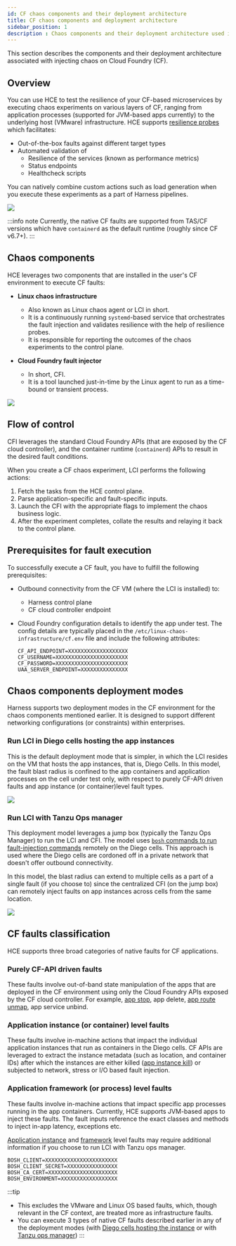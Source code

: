 ```yaml
---
id: CF chaos components and their deployment architecture
title: CF chaos components and deployment architecture
sidebar_position: 1
description : Chaos components and their deployment architecture used in CF fault injection
---
```


This section describes the components and their deployment architecture associated with injecting chaos on Cloud Foundry (CF).

## Overview

You can use HCE to test the resilience of your CF-based microservices by executing chaos experiments on various layers of CF, ranging from application processes (supported for JVM-based apps currently) to the underlying host (VMware) infrastructure.
HCE supports [resilience probes](/docs/chaos-engineering/features/probes/overview.md) which facilitates:
- Out-of-the-box faults against different target types
- Automated validation of
  - Resilience of the services (known as performance metrics)
  - Status endpoints
  - Healthcheck scripts

You can natively combine custom actions such as load generation when you execute these experiments as a part of Harness pipelines.

![](./static/images/test-resilience-1.png)

:::info note
Currently, the native CF faults are supported from TAS/CF versions which have `containerd` as the default runtime (roughly since CF v6.7+).
:::

## Chaos components

HCE leverages two components that are installed in the user's CF environment to execute CF faults:

- **Linux chaos infrastructure**
    - Also known as Linux chaos agent or LCI in short.
    - It is a continuously running `systemd`-based service that orchestrates the fault injection and validates resilience with the help of resilience probes.
    - It is responsible for reporting the outcomes of the chaos experiments to the control plane.

- **Cloud Foundry fault injector**
    - In short, CFI.
    - It is a tool launched just-in-time by the Linux agent to run as a time-bound or transient process.

![](./static/images/control-plane-2.png)

## Flow of control

CFI leverages the standard Cloud Foundry APIs (that are exposed by the CF cloud controller), and the container runtime (`containerd`) APIs to result in the desired fault conditions.

When you create a CF chaos experiment, LCI performs the following actions:
1. Fetch the tasks from the HCE control plane.
2. Parse application-specific and fault-specific inputs.
3. Launch the CFI with the appropriate flags to implement the chaos business logic.
4. After the experiment completes, collate the results and relaying it back to the control plane.

## Prerequisites for fault execution

To successfully execute a CF fault, you have to fulfill the following prerequisites:

- Outbound connectivity from the CF VM (where the LCI is installed) to:
    - Harness control plane
    - CF cloud controller endpoint

- Cloud Foundry configuration details to identify the app under test. The config details are typically placed in the `/etc/linux-chaos-infrastructure/cf.env` file and include the following attributes:

    ```
    CF_API_ENDPOINT=XXXXXXXXXXXXXXXXXXX
    CF_USERNAME=XXXXXXXXXXXXXXXXXXXXXXX
    CF_PASSWORD=XXXXXXXXXXXXXXXXXXXXXXX
    UAA_SERVER_ENDPOINT=XXXXXXXXXXXXXXX
    ```

## Chaos components deployment modes

Harness supports two deployment modes in the CF environment for the chaos components mentioned earlier. It is designed to support different networking configurations (or constraints) within enterprises.

### Run LCI in Diego cells hosting the app instances

This is the default deployment mode that is simpler, in which the LCI resides on the VM that hosts the app instances, that is, Diego Cells. In this model, the fault blast radius is confined to the app containers and application processes on the cell under test only, with respect to purely CF-API driven faults and app instance (or container)level fault types.

![](./static/images/deployment-model-3.png)


### Run LCI with Tanzu Ops manager

This deployment model leverages a jump box (typically the Tanzu Ops Manager) to run the LCI and CFI. The model uses [`bosh` commands to run fault-injection commands](https://community.pivotal.io/s/article/How-to-Run-Bash-Commands-via-BOSH?language=en_US) remotely on the Diego cells. This approach is used where the Diego cells are cordoned off in a private network that doesn't offer outbound connectivity.

In this model, the blast radius can extend to multiple cells as a part of a single fault (if you choose to) since the centralized CFI (on the jump box) can remotely inject faults on app instances across cells from the same location.

![](./static/images/deployment-tanzu-4.png)

## CF faults classification

HCE supports three broad categories of native faults for CF applications.

### Purely CF-API driven faults

These faults involve out-of-band state manipulation of the apps that are deployed in the CF environment using only the Cloud Foundry APIs exposed by the CF cloud controller. For example, [app stop](/docs/chaos-engineering/chaos-faults/cloud-foundry/cf-app-stop.md), app delete, [app route unmap](/docs/chaos-engineering/chaos-faults/cloud-foundry/cf-app-route-unmap.md), app service unbind.

### Application instance (or container) level faults

These faults involve in-machine actions that impact the individual application instances that run as containers in the Diego cells. CF APIs are leveraged to extract the instance metadata (such as location, and container IDs) after which the instances are either killed ([app instance kill](/docs/chaos-engineering/chaos-faults/cloud-foundry/cf-app-container-kill.md)) or subjected to network, stress or I/O based fault injection.

### Application framework (or process) level faults

These faults involve in-machine actions that impact specific app processes running in the app containers. Currently, HCE supports JVM-based apps to inject these faults. The fault inputs reference the exact classes and methods to inject in-app latency, exceptions etc.

[Application instance](#application-instance-or-container-level-faults) and [framework](#application-framework-or-process-level-faults) level faults may require additional information if you choose to run LCI with Tanzu ops manager.

```
BOSH_CLIENT=XXXXXXXXXXXXXXXXXXXXXXX
BOSH_CLIENT_SECRET=XXXXXXXXXXXXXXXX
BOSH_CA_CERT=XXXXXXXXXXXXXXXXXXXXXX
BOSH_ENVIRONMENT=XXXXXXXXXXXXXXXXXX
```

:::tip
- This excludes the VMware and Linux OS based faults, which, though relevant in the CF context, are treated more as infrastructure faults.
- You can execute 3 types of native CF faults described earlier in any of the deployment modes (with [Diego cells hosting the instance](#run-lci-in-diego-cells-hosting-the-app-instances) or with [Tanzu ops manager](#run-lci-with-tanzu-ops-manager))
:::